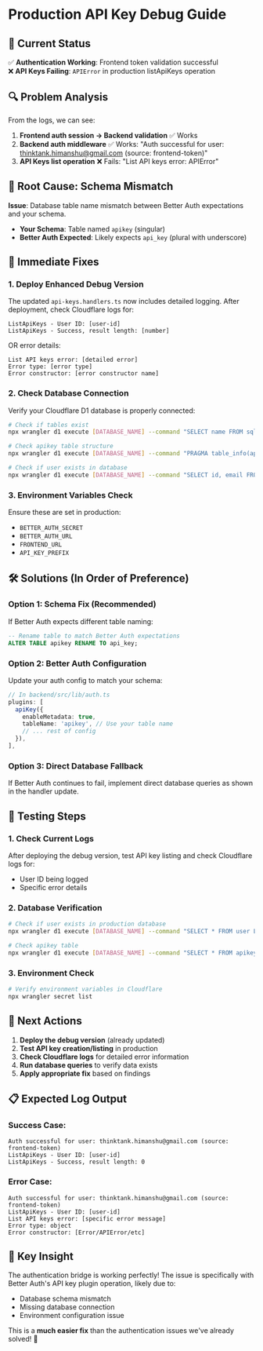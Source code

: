 # Production API Key Debug Guide

## 🚨 Current Status

✅ **Authentication Working**: Frontend token validation successful  
❌ **API Keys Failing**: `APIError` in production listApiKeys operation

## 🔍 Problem Analysis

From the logs, we can see:

1. **Frontend auth session → Backend validation** ✅ Works
2. **Backend auth middleware** ✅ Works: "Auth successful for user: thinktank.himanshu@gmail.com (source: frontend-token)"
3. **API Keys list operation** ❌ Fails: "List API keys error: APIError"

## 🎯 Root Cause: Schema Mismatch

**Issue**: Database table name mismatch between Better Auth expectations and your schema.

- **Your Schema**: Table named `apikey` (singular)
- **Better Auth Expected**: Likely expects `api_key` (plural with underscore)

## 🔧 Immediate Fixes

### 1. **Deploy Enhanced Debug Version**

The updated `api-keys.handlers.ts` now includes detailed logging. After deployment, check Cloudflare logs for:

```
ListApiKeys - User ID: [user-id]
ListApiKeys - Success, result length: [number]
```

OR error details:

```
List API keys error: [detailed error]
Error type: [error type]
Error constructor: [error constructor name]
```

### 2. **Check Database Connection**

Verify your Cloudflare D1 database is properly connected:

```bash
# Check if tables exist
npx wrangler d1 execute [DATABASE_NAME] --command "SELECT name FROM sqlite_master WHERE type='table';"

# Check apikey table structure
npx wrangler d1 execute [DATABASE_NAME] --command "PRAGMA table_info(apikey);"

# Check if user exists in database
npx wrangler d1 execute [DATABASE_NAME] --command "SELECT id, email FROM user WHERE email='thinktank.himanshu@gmail.com';"
```

### 3. **Environment Variables Check**

Ensure these are set in production:

- `BETTER_AUTH_SECRET`
- `BETTER_AUTH_URL`
- `FRONTEND_URL`
- `API_KEY_PREFIX`

## 🛠 Solutions (In Order of Preference)

### Option 1: Schema Fix (Recommended)

If Better Auth expects different table naming:

```sql
-- Rename table to match Better Auth expectations
ALTER TABLE apikey RENAME TO api_key;
```

### Option 2: Better Auth Configuration

Update your auth config to match your schema:

```typescript
// In backend/src/lib/auth.ts
plugins: [
  apiKey({
    enableMetadata: true,
    tableName: 'apikey', // Use your table name
    // ... rest of config
  }),
],
```

### Option 3: Direct Database Fallback

If Better Auth continues to fail, implement direct database queries as shown in the handler update.

## 🧪 Testing Steps

### 1. **Check Current Logs**

After deploying the debug version, test API key listing and check Cloudflare logs for:

- User ID being logged
- Specific error details

### 2. **Database Verification**

```bash
# Check if user exists in production database
npx wrangler d1 execute [DATABASE_NAME] --command "SELECT * FROM user LIMIT 5;"

# Check apikey table
npx wrangler d1 execute [DATABASE_NAME] --command "SELECT * FROM apikey LIMIT 5;"
```

### 3. **Environment Check**

```bash
# Verify environment variables in Cloudflare
npx wrangler secret list
```

## 🚀 Next Actions

1. **Deploy the debug version** (already updated)
2. **Test API key creation/listing** in production
3. **Check Cloudflare logs** for detailed error information
4. **Run database queries** to verify data exists
5. **Apply appropriate fix** based on findings

## 📋 Expected Log Output

### Success Case:

```
Auth successful for user: thinktank.himanshu@gmail.com (source: frontend-token)
ListApiKeys - User ID: [user-id]
ListApiKeys - Success, result length: 0
```

### Error Case:

```
Auth successful for user: thinktank.himanshu@gmail.com (source: frontend-token)
ListApiKeys - User ID: [user-id]
List API keys error: [specific error message]
Error type: object
Error constructor: [Error/APIError/etc]
```

## 🎯 Key Insight

The authentication bridge is working perfectly! The issue is specifically with Better Auth's API key plugin operation, likely due to:

- Database schema mismatch
- Missing database connection
- Environment configuration issue

This is a **much easier fix** than the authentication issues we've already solved! 🎉
